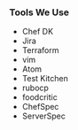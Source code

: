 ### Tools We Use

- Chef DK
- Jira
- Terraform
- vim
- Atom
- Test Kitchen
- rubocp
- foodcritic
- ChefSpec
- ServerSpec
